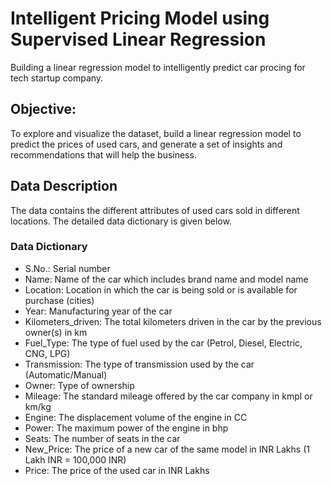 # Intelligent Pricing Model using Supervised Linear Regression
Building a linear regression model to intelligently predict car procing for tech startup company.

## Objective:
To explore and visualize the dataset, build a linear regression model to predict the prices of used cars, and generate a set of insights and recommendations that will help the business.
 
## Data Description
The data contains the different attributes of used cars sold in different locations. The detailed data dictionary is given below.

### Data Dictionary
* S.No.: Serial number
* Name: Name of the car which includes brand name and model name
* Location: Location in which the car is being sold or is available for purchase (cities)
* Year: Manufacturing year of the car
* Kilometers_driven: The total kilometers driven in the car by the previous owner(s) in km
* Fuel_Type: The type of fuel used by the car (Petrol, Diesel, Electric, CNG, LPG)
* Transmission: The type of transmission used by the car (Automatic/Manual)
* Owner: Type of ownership
* Mileage: The standard mileage offered by the car company in kmpl or km/kg
* Engine: The displacement volume of the engine in CC
* Power: The maximum power of the engine in bhp
* Seats: The number of seats in the car
* New_Price: The price of a new car of the same model in INR Lakhs (1 Lakh INR = 100,000 INR)
* Price: The price of the used car in INR Lakhs
